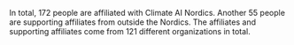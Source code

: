 In total, 172 people are affiliated with Climate AI Nordics. Another 55 people are supporting affiliates from outside the Nordics. The affiliates and supporting affiliates come from 121 different organizations in total.
